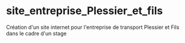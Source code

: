 # site_entreprise_Plessier_et_fils
Création d'un site internet pour l'entreprise de transport Plessier et Fils dans le cadre d'un stage

